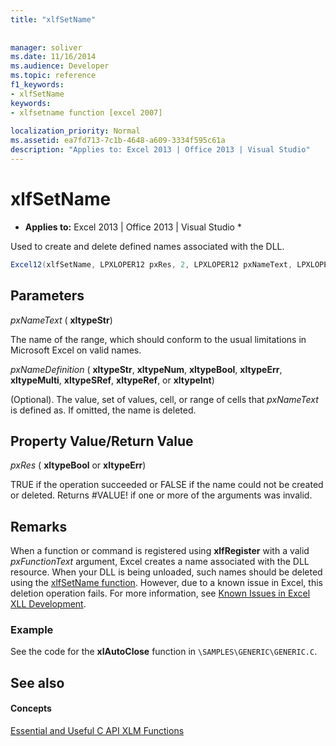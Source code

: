 ```yaml
---
title: "xlfSetName"
 
 
manager: soliver
ms.date: 11/16/2014
ms.audience: Developer
ms.topic: reference
f1_keywords:
- xlfSetName
keywords:
- xlfsetname function [excel 2007]
 
localization_priority: Normal
ms.assetid: ea7fd713-7c1b-4648-a609-3334f595c61a
description: "Applies to: Excel 2013 | Office 2013 | Visual Studio"
---
```


# xlfSetName

 * **Applies to:** Excel 2013 | Office 2013 | Visual Studio * 
  
Used to create and delete defined names associated with the DLL.
  
```cs
Excel12(xlfSetName, LPXLOPER12 pxRes, 2, LPXLOPER12 pxNameText, LPXLOPER12 pxNameDefinition);
```

## Parameters

 _pxNameText_ ( **xltypeStr**)
  
The name of the range, which should conform to the usual limitations in Microsoft Excel on valid names.
  
 _pxNameDefinition_ ( **xltypeStr**, **xltypeNum**, **xltypeBool**, **xltypeErr**, **xltypeMulti**, **xltypeSRef**, **xltypeRef**, or **xltypeInt**)
  
(Optional). The value, set of values, cell, or range of cells that  _pxNameText_ is defined as. If omitted, the name is deleted. 
  
## Property Value/Return Value

 _pxRes_ ( **xltypeBool** or **xltypeErr**)
  
TRUE if the operation succeeded or FALSE if the name could not be created or deleted. Returns #VALUE! if one or more of the arguments was invalid.
  
## Remarks

When a function or command is registered using **xlfRegister** with a valid  _pxFunctionText_ argument, Excel creates a name associated with the DLL resource. When your DLL is being unloaded, such names should be deleted using the [xlfSetName function](xlfsetname.md). However, due to a known issue in Excel, this deletion operation fails. For more information, see [Known Issues in Excel XLL Development](known-issues-in-excel-xll-development.md).
  
### Example

See the code for the **xlAutoClose** function in  `\SAMPLES\GENERIC\GENERIC.C`.
  
## See also

#### Concepts

[Essential and Useful C API XLM Functions](essential-and-useful-c-api-xlm-functions.md)

